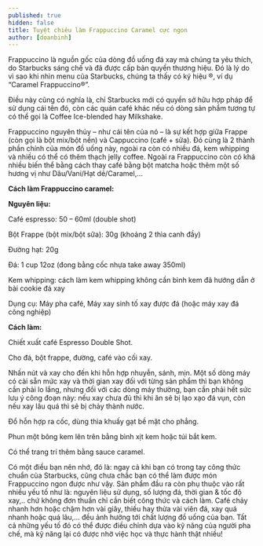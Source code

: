 ```yaml
---
published: true
hidden: false
title: Tuyệt chiêu làm Frappuccino Caramel cực ngon
author: [doanbinh] 
---
```



Frappuccino là nguồn gốc của dòng đồ uống đá xay mà chúng ta yêu thích, do Starbucks sáng chế và đã được cấp bản quyền thương hiệu. Đó là lý do vì sao khi nhìn menu của Starbucks, chúng ta thấy có ký hiệu ®, ví dụ  “Caramel Frappuccino®”. 

Điều này cũng có nghĩa là, chỉ Starbucks mới có quyền sở hữu hợp pháp để sử dụng cái tên đó, còn các quán café khác nếu có dòng sản phẩm tương tự có thể gọi là Coffee Ice-blended hay Milkshake.

Frappuccino nguyên thủy – như cái tên của nó – là sự kết hợp giữa Frappe (còn gọi là bột mix/bột nền) và Cappuccino (café + sữa). Đó cùng là 2 thành phần chính của món đồ uống này, ngoài ra còn có nhiều đá, kem whipping và nhiều có thể có thêm thạch jelly coffee. Ngoài ra Frappuccino còn có khá nhiều biến thể bằng cách thay café bằng bột matcha hoặc thêm một số hương vị như Dâu/Vani/Hạt dẻ/Caramel,… 

**Cách làm Frappuccino caramel:**

**Nguyên liệu:**

Café espresso: 50 – 60ml (double shot)

Bột Frappe (bột mix/bột sữa): 30g (khoảng 2 thìa canh đầy)

Đường hạt: 20g

Đá: 1 cup 12oz (đong bằng cốc nhựa take away 350ml)

Kem whipping: cách làm kem whipping không cần bình kem đã hướng dẫn ở bài cookie đá xay

Dụng cụ: Máy pha café, Máy xay sinh tố xay được đá (hoặc máy xay đá công nghiệp)

**Cách làm:**

Chiết xuất café Espresso Double Shot.

Cho đá, bột frappe, đường, café vào cối xay.

Nhấn nút và xay cho đến khi hỗn hợp nhuyễn, sánh, mịn. Một số dòng máy có cài sẵn mức xay và thời gian xay đối với từng sản phẩm thì bạn không cần phải lo lắng, nhưng đối với các dòng máy thường, bạn cần phải hết sức lưu ý công đoạn này: nếu xay chưa đủ thì khi ăn sẽ bị lạo xạo đá vụn, còn nếu xay lâu quá thì sẽ bị chảy thành nước.

Đổ hỗn hợp ra cốc, dùng thìa khuấy gạt bề mặt cho phẳng.

Phun một bông kem lên trên bằng bình xịt kem hoặc túi bắt kem.

Có thể trang trí thêm bằng sauce caramel.

Có một điều bạn nên nhớ, đó là: ngay cả khi bạn có trong tay công thức chuẩn của Starbucks, cũng chưa chắc bạn có thể làm được món Frappuccino ngon được như vậy. Sản phẩm đầu ra còn phụ thuộc vào rất nhiều yếu tố như là: nguyên liệu sử dụng, số lượng đá, thời gian & tốc độ xay,.. chứ không đơn thuần chỉ cần biết công thức và cách làm. Café chảy nhanh hơn hoặc chậm hơn vài giây, thiếu hay thừa vài viên đá, xay quá nhanh hoặc quá lâu,… đều ảnh hưởng tới chất lượng đồ uống của bạn. Tất cả những yếu tố đó có thể được điều chỉnh dựa vào kỹ năng của người pha chế, mà kỹ năng lại có được nhờ việc học và thực hành thật nhiều!